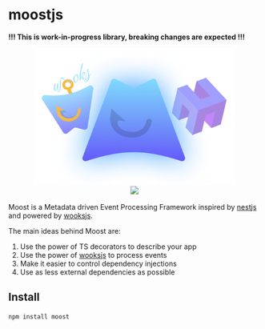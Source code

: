 # moostjs

**!!! This is work-in-progress library, breaking changes are expected !!!**

<p align="center">
<img src="logo-comp.png" width="400px"><br>
<a  href="https://github.com/moostjs/moostjs/blob/main/LICENSE">
    <img src="https://img.shields.io/badge/License-MIT-green?style=for-the-badge" />
</a>
</p>

Moost is a Metadata driven Event Processing Framework inspired by [nestjs](https://nestjs.com/) and powered by [wooksjs](https://github.com/wooksjs/wooksjs).

The main ideas behind Moost are:
1. Use the power of TS decorators to describe your app
2. Use the power of [wooksjs](https://github.com/wooksjs/wooksjs) to process events
3. Make it easier to control dependency injections
4. Use as less external dependencies as possible

## Install

`npm install moost`
